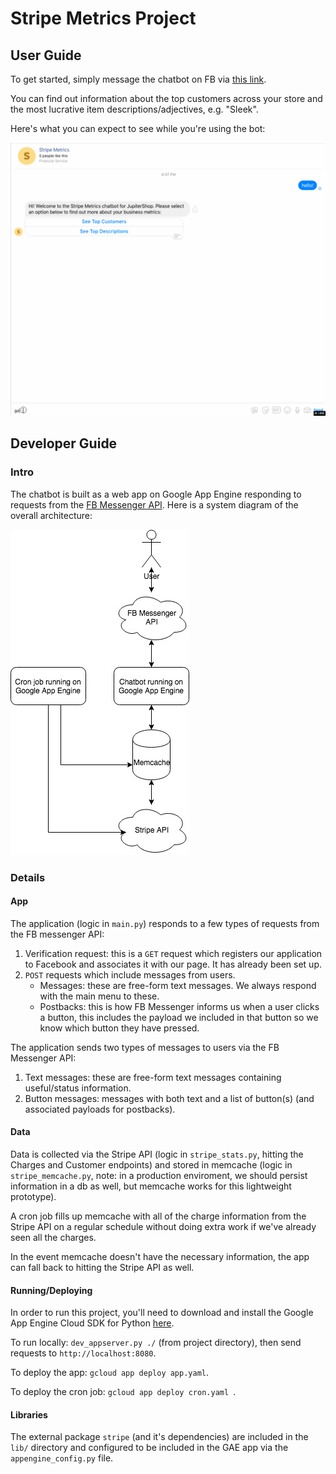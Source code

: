 # Stripe Metrics Project

## User Guide

To get started, simply message the chatbot on FB via [this link](m.me/558428604567910).

You can find out information about the top customers across your store and the most lucrative item descriptions/adjectives, e.g. "Sleek".

Here's what you can expect to see while you're using the bot:

![](screenshots/user.gif)


## Developer Guide

### Intro

The chatbot is built as a web app on Google App Engine responding to requests from the [FB Messenger API](https://messengerdevelopers.com/resources/platform-overview). Here is a system diagram of the overall architecture:

![](diagram.jpg)

### Details

#### App

The application (logic in `main.py`) responds to a few types of requests from the FB messenger API:

1. Verification request: this is a `GET` request which registers our application to Facebook and associates it with our page. It has already been set up.
1. `POST` requests which include messages from users.
    * Messages: these are free-form text messages. We always respond with the main menu to these.
    * Postbacks: this is how FB Messenger informs us when a user clicks a button, this includes the payload we included in that button so we know which button they have pressed.

The application sends two types of messages to users via the FB Messenger API:

1. Text messages: these are free-form text messages containing useful/status information.
1. Button messages: messages with both text and a list of button(s) (and associated payloads for postbacks).

#### Data

Data is collected via the Stripe API (logic in `stripe_stats.py`, hitting the Charges and Customer endpoints) and stored in memcache (logic in `stripe_memcache.py`, note: in a production enviroment, we should persist information in a db as well, but memcache works for this lightweight prototype).

A cron job fills up memcache with all of the charge information from the Stripe API on a regular schedule without doing extra work if we've already seen all the charges.

In the event memcache doesn't have the necessary information, the app can fall back to hitting the Stripe API as well.

#### Running/Deploying

In order to run this project, you'll need to download and install the Google App Engine Cloud SDK for Python [here](https://cloud.google.com/appengine/docs/standard/python/download).

To run locally: `dev_appserver.py ./` (from project directory), then send requests to `http://localhost:8080`.

To deploy the app: `gcloud app deploy app.yaml`.

To deploy the cron job: `gcloud app deploy cron.yaml `.

#### Libraries

The external package `stripe` (and it's dependencies) are included in the `lib/` directory and configured to be included in the GAE app via the `appengine_config.py` file.
